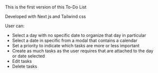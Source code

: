 


This is the first version of this To-Do List


Developed with Next js and Tailwind css


User can:

- Select a day with no specific date to organize that day in particular
- Select a date in specific from a modal that contains a calendar
- Set a priority to indicate which tasks are more or less important
- Create as much tasks as the user requires that are attached to the day or date selected
- Edit tasks
- Delete tasks

